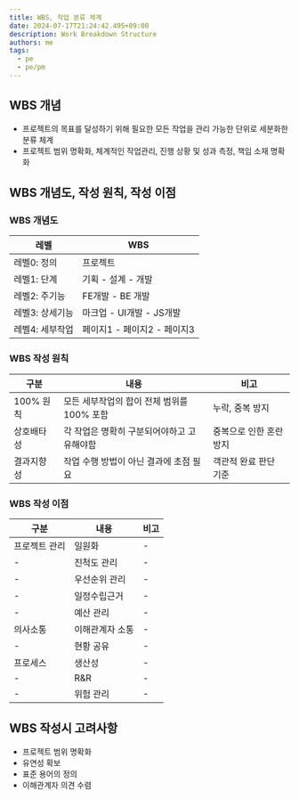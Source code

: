 ```yaml
---
title: WBS, 작업 분류 체계
date: 2024-07-17T21:24:42.495+09:00
description: Work Breakdown Structure
authors: me
tags: 
  - pe
  - pe/pm 
---
```


## WBS 개념

- 프로젝트의 목표를 달성하기 위해 필요한 모든 작업을 관리 가능한 단위로 세분화한 분류 체계
- 프로젝트 범위 명확화, 체계적인 작업관리, 진행 상황 및 성과 측정, 책임 소재 명확화

## WBS 개념도, 작성 원칙, 작성 이점

### WBS 개념도

| 레벨 | WBS |
| --- | --- |
| 레벨0: 정의 | 프로젝트 |
| 레벨1: 단계 | 기획 - 설계 - 개발 |
| 레벨2: 주기능 | FE개발 - BE 개발 |
| 레벨3: 상세기능 | 마크업 - UI개발 - JS개발 |
| 레벨4: 세부작업 | 페이지1 - 페이지2 - 페이지3 |

### WBS 작성 원칙

| 구분 | 내용 | 비고 |
| --- | --- | --- |
| 100% 원칙 | 모든 세부작업의 합이 전체 범위를 100% 포함 | 누락, 중복 방지 |
| 상호배타성 | 각 작업은 명확히 구분되어야하고 고유해야함 | 중복으로 인한 혼란 방지 |
| 결과지향성 | 작업 수행 방법이 아닌 결과에 초점 필요 | 객관적 완료 판단 기준 |

### WBS 작성 이점

| 구분 | 내용 | 비고 |
| --- | --- | --- |
| 프로젝트 관리 | 일원화 | - |
| - | 진척도 관리 | - |
| - | 우선순위 관리 | - |
| - | 일정수립근거 | - |
| - | 예산 관리 | - |
| 의사소통 | 이해관계자 소통 | - |
| - | 현황 공유 | - |
| 프로세스 | 생산성 | - |
| - | R&R | - |
| - | 위험 관리 | - |

## WBS 작성시 고려사항

- 프로젝트 범위 명확화
- 유연성 확보
- 표준 용어의 정의
- 이해관계자 의견 수렴
